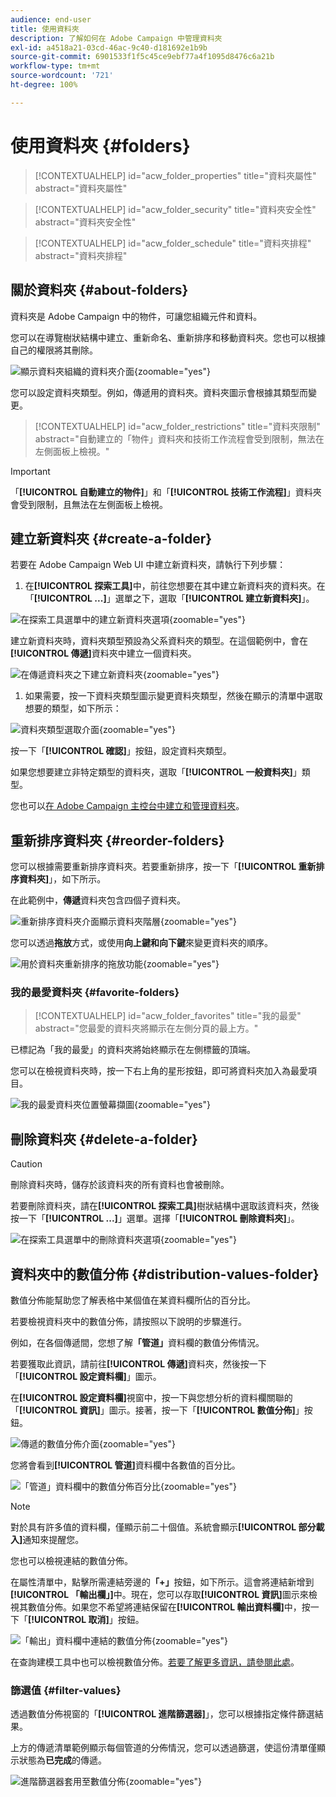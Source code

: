 ```yaml
---
audience: end-user
title: 使用資料夾
description: 了解如何在 Adobe Campaign 中管理資料夾
exl-id: a4518a21-03cd-46ac-9c40-d181692e1b9b
source-git-commit: 6901533f1f5c45ce9ebf77a4f1095d8476c6a21b
workflow-type: tm+mt
source-wordcount: '721'
ht-degree: 100%

---
```


# 使用資料夾 {#folders}

>[!CONTEXTUALHELP]
>id="acw_folder_properties"
>title="資料夾屬性"
>abstract="資料夾屬性"

>[!CONTEXTUALHELP]
>id="acw_folder_security"
>title="資料夾安全性"
>abstract="資料夾安全性"

>[!CONTEXTUALHELP]
>id="acw_folder_schedule"
>title="資料夾排程"
>abstract="資料夾排程"

## 關於資料夾 {#about-folders}

資料夾是 Adobe Campaign 中的物件，可讓您組織元件和資料。

您可以在導覽樹狀結構中建立、重新命名、重新排序和移動資料夾。您也可以根據自己的權限將其刪除。

![顯示資料夾組織的資料夾介面](assets/folders.png){zoomable="yes"}

您可以設定資料夾類型。例如，傳遞用的資料夾。資料夾圖示會根據其類型而變更。

>[!CONTEXTUALHELP]
>id="acw_folder_restrictions"
>title="資料夾限制"
>abstract="自動建立的「物件」資料夾和技術工作流程會受到限制，無法在左側面板上檢視。"

>[!IMPORTANT]
>
>「**[!UICONTROL 自動建立的物件]**」和「**[!UICONTROL 技術工作流程]**」資料夾會受到限制，且無法在左側面板上檢視。


## 建立新資料夾 {#create-a-folder}

若要在 Adobe Campaign Web UI 中建立新資料夾，請執行下列步驟：

1. 在&#x200B;**[!UICONTROL 探索工具]**&#x200B;中，前往您想要在其中建立新資料夾的資料夾。在「**[!UICONTROL ...]**」選單之下，選取「**[!UICONTROL 建立新資料夾]**」。

![在探索工具選單中的建立新資料夾選項](assets/folder_create.png){zoomable="yes"}

建立新資料夾時，資料夾類型預設為父系資料夾的類型。在這個範例中，會在&#x200B;**[!UICONTROL 傳遞]**&#x200B;資料夾中建立一個資料夾。

![在傳遞資料夾之下建立新資料夾](assets/folder_new.png){zoomable="yes"}

1. 如果需要，按一下資料夾類型圖示變更資料夾類型，然後在顯示的清單中選取想要的類型，如下所示：

![資料夾類型選取介面](assets/folder_type.png){zoomable="yes"}

按一下「**[!UICONTROL 確認]**」按鈕，設定資料夾類型。

如果您想要建立非特定類型的資料夾，選取「**[!UICONTROL 一般資料夾]**」類型。

您也可以[在 Adobe Campaign 主控台中建立和管理資料夾](https://experienceleague.adobe.com/zh-hant/docs/campaign/campaign-v8/config/configuration/folders-and-views)。

## 重新排序資料夾 {#reorder-folders}

您可以根據需要重新排序資料夾。若要重新排序，按一下「**[!UICONTROL 重新排序資料夾]**」，如下所示。

在此範例中，**傳遞**&#x200B;資料夾包含四個子資料夾。

![重新排序資料夾介面顯示資料夾階層](assets/folder-reorder.png){zoomable="yes"}

您可以透過&#x200B;**拖放**&#x200B;方式，或使用&#x200B;**向上鍵和向下鍵**&#x200B;來變更資料夾的順序。

![用於資料夾重新排序的拖放功能](assets/folder-draganddrop.png){zoomable="yes"}

### 我的最愛資料夾 {#favorite-folders}

>[!CONTEXTUALHELP]
>id="acw_folder_favorites"
>title="我的最愛"
>abstract="您最愛的資料夾將顯示在左側分頁的最上方。"

已標記為「我的最愛」的資料夾將始終顯示在左側標籤的頂端。

您可以在檢視資料夾時，按一下右上角的星形按鈕，即可將資料夾加入為最愛項目。

![我的最愛資料夾位置螢幕擷圖](assets/folders-favorite.png){zoomable="yes"}

## 刪除資料夾 {#delete-a-folder}

>[!CAUTION]
>
>刪除資料夾時，儲存於該資料夾的所有資料也會被刪除。

若要刪除資料夾，請在&#x200B;**[!UICONTROL 探索工具]**&#x200B;樹狀結構中選取該資料夾，然後按一下「**[!UICONTROL ...]**」選單。選擇「**[!UICONTROL 刪除資料夾]**」。

![在探索工具選單中的刪除資料夾選項](assets/folder_delete.png){zoomable="yes"}

## 資料夾中的數值分佈 {#distribution-values-folder}

數值分佈能幫助您了解表格中某個值在某資料欄所佔的百分比。

若要檢視資料夾中的數值分佈，請按照以下說明的步驟進行。

例如，在各個傳遞間，您想了解&#x200B;**「管道」**&#x200B;資料欄的數值分佈情況。

若要獲取此資訊，請前往&#x200B;**[!UICONTROL 傳遞]**&#x200B;資料夾，然後按一下「**[!UICONTROL 設定資料欄]**」圖示。

在&#x200B;**[!UICONTROL 設定資料欄]**&#x200B;視窗中，按一下與您想分析的資料欄關聯的「**[!UICONTROL 資訊]**」圖示。接著，按一下「**[!UICONTROL 數值分佈]**」按鈕。

![傳遞的數值分佈介面](assets/values_deliveries.png){zoomable="yes"}

您將會看到&#x200B;**[!UICONTROL 管道]**&#x200B;資料欄中各數值的百分比。

![「管道」資料欄中的數值分佈百分比](assets/values_percentage.png){zoomable="yes"}

>[!NOTE]
>
>對於具有許多值的資料欄，僅顯示前二十個值。系統會顯示&#x200B;**[!UICONTROL 部分載入]**&#x200B;通知來提醒您。

您也可以檢視連結的數值分佈。

在屬性清單中，點擊所需連結旁邊的&#x200B;**「+」**&#x200B;按鈕，如下所示。這會將連結新增到&#x200B;**[!UICONTROL 「輸出欄」]**&#x200B;中。現在，您可以存取&#x200B;**[!UICONTROL 資訊]**&#x200B;圖示來檢視其數值分佈。如果您不希望將連結保留在&#x200B;**[!UICONTROL 輸出資料欄]**&#x200B;中，按一下「**[!UICONTROL 取消]**」按鈕。

![「輸出」資料欄中連結的數值分佈](assets/values_link.png){zoomable="yes"}

在查詢建模工具中也可以檢視數值分佈。[若要了解更多資訊，請參閱此處](../query/build-query.md#distribution-of-values-in-a-query)。

### 篩選值 {#filter-values}

透過數值分佈視窗的「**[!UICONTROL 進階篩選器]**」，您可以根據指定條件篩選結果。

上方的傳遞清單範例顯示每個管道的分佈情況，您可以透過篩選，使這份清單僅顯示狀態為&#x200B;**已完成**&#x200B;的傳遞。

![進階篩選器套用至數值分佈](assets/values_filter.png){zoomable="yes"}